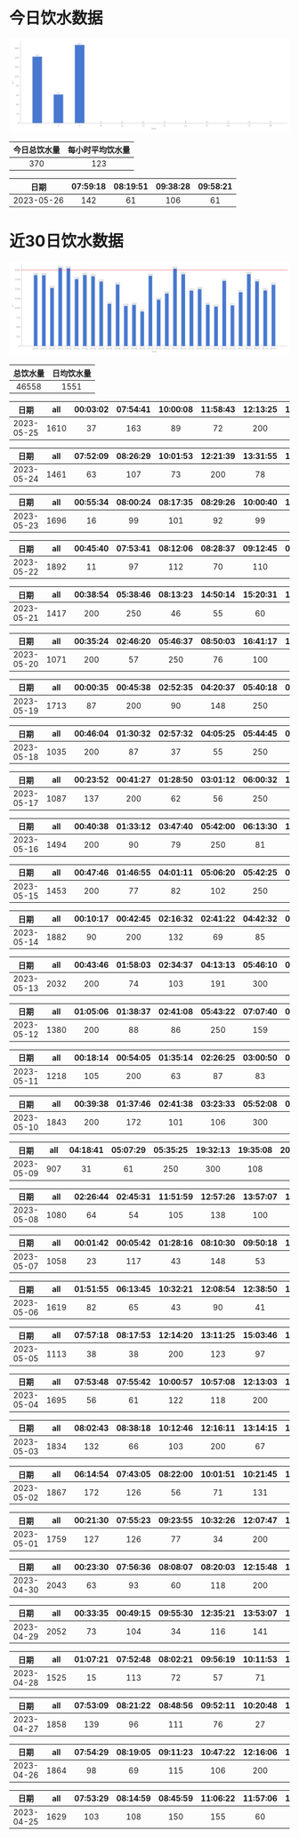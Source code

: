 # 今日饮水数据

<div align=center>
<img src="today.png" style="zoom: 100%;" />

| 今日总饮水量 | 每小时平均饮水量 |
| :----: | :----: |
| 370 | 123 |
</div>

| 日期 | 07:59:18 | 08:19:51 | 09:38:28 | 09:58:21 |
| :----: | :----: | :----: | :----: | :----: |
| 2023-05-26 | 142 | 61 | 106 | 61 |

# 近30日饮水数据

<div align=center>
<img src="30.png"style="zoom: 100%;" />

| 总饮水量 | 日均饮水量 |
| :----: | :----: |
| 46558 | 1551 |
</div>

| 日期 | all | 00:03:02 | 07:54:41 | 10:00:08 | 11:58:43 | 12:13:25 | 13:03:04 | 14:09:51 | 15:11:32 | 16:57:18 | 17:16:51 | 18:16:49 | 22:02:43 | 23:32:40 |
| :----: | :----: | :----: | :----: | :----: | :----: | :----: | :----: | :----: | :----: | :----: | :----: | :----: | :----: | :----: |
| 2023-05-25 | 1610 | 37 | 163 | 89 | 72 | 200 | 99 | 111 | 140 | 91 | 200 | 80 | 250 | 78 |

| 日期 | all | 07:52:09 | 08:26:29 | 10:01:53 | 12:21:39 | 13:31:55 | 14:46:31 | 15:02:17 | 16:14:37 | 17:19:32 | 18:41:56 | 19:29:44 | 20:52:55 | 22:40:40 |
| :----: | :----: | :----: | :----: | :----: | :----: | :----: | :----: | :----: | :----: | :----: | :----: | :----: | :----: | :----: |
| 2023-05-24 | 1461 | 63 | 107 | 73 | 200 | 78 | 105 | 88 | 93 | 200 | 108 | 32 | 64 | 250 |

| 日期 | all | 00:55:34 | 08:00:24 | 08:17:35 | 08:29:26 | 10:00:40 | 12:12:01 | 13:03:21 | 14:15:42 | 15:01:32 | 17:30:16 | 19:24:47 | 21:25:46 | 21:45:39 | 23:50:16 |
| :----: | :----: | :----: | :----: | :----: | :----: | :----: | :----: | :----: | :----: | :----: | :----: | :----: | :----: | :----: | :----: |
| 2023-05-23 | 1696 | 16 | 99 | 101 | 92 | 99 | 200 | 70 | 155 | 160 | 200 | 82 | 250 | 98 | 74 |

| 日期 | all | 00:45:40 | 07:53:41 | 08:12:06 | 08:28:37 | 09:12:45 | 09:59:48 | 10:29:11 | 12:09:20 | 13:01:45 | 13:58:58 | 14:58:01 | 15:46:23 | 17:19:02 | 20:24:11 | 21:54:46 | 23:16:32 |
| :----: | :----: | :----: | :----: | :----: | :----: | :----: | :----: | :----: | :----: | :----: | :----: | :----: | :----: | :----: | :----: | :----: | :----: |
| 2023-05-22 | 1892 | 11 | 97 | 112 | 70 | 110 | 115 | 60 | 200 | 78 | 130 | 144 | 127 | 66 | 400 | 95 | 77 |

| 日期 | all | 00:38:54 | 05:38:46 | 08:13:23 | 14:50:14 | 15:20:31 | 18:15:16 | 18:50:39 | 19:16:50 | 20:17:34 | 22:26:45 | 23:14:09 | 23:19:37 |
| :----: | :----: | :----: | :----: | :----: | :----: | :----: | :----: | :----: | :----: | :----: | :----: | :----: | :----: |
| 2023-05-21 | 1417 | 200 | 250 | 46 | 55 | 60 | 55 | 87 | 143 | 85 | 116 | 70 | 250 |

| 日期 | all | 00:35:24 | 02:46:20 | 05:46:37 | 08:50:03 | 16:41:17 | 18:19:13 | 20:30:12 | 21:09:22 | 22:47:47 | 23:18:07 |
| :----: | :----: | :----: | :----: | :----: | :----: | :----: | :----: | :----: | :----: | :----: | :----: |
| 2023-05-20 | 1071 | 200 | 57 | 250 | 76 | 100 | 129 | 71 | 50 | 48 | 90 |

| 日期 | all | 00:00:35 | 00:45:38 | 02:52:35 | 04:20:37 | 05:40:18 | 08:15:55 | 16:00:15 | 18:44:57 | 22:35:20 | 23:21:49 | 23:54:35 |
| :----: | :----: | :----: | :----: | :----: | :----: | :----: | :----: | :----: | :----: | :----: | :----: | :----: |
| 2023-05-19 | 1713 | 87 | 200 | 90 | 148 | 250 | 90 | 117 | 300 | 153 | 53 | 225 |

| 日期 | all | 00:46:04 | 01:30:32 | 02:57:32 | 04:05:25 | 05:44:45 | 07:50:46 | 08:29:21 | 18:11:37 | 20:30:08 | 22:32:32 | 23:30:27 |
| :----: | :----: | :----: | :----: | :----: | :----: | :----: | :----: | :----: | :----: | :----: | :----: | :----: |
| 2023-05-18 | 1035 | 200 | 87 | 37 | 55 | 250 | 57 | 25 | 121 | 55 | 94 | 54 |

| 日期 | all | 00:23:52 | 00:41:27 | 01:28:50 | 03:01:12 | 06:00:32 | 15:55:54 | 17:37:35 | 19:07:27 | 22:56:40 |
| :----: | :----: | :----: | :----: | :----: | :----: | :----: | :----: | :----: | :----: | :----: |
| 2023-05-17 | 1087 | 137 | 200 | 62 | 56 | 250 | 83 | 120 | 89 | 90 |

| 日期 | all | 00:40:38 | 01:33:12 | 03:47:40 | 05:42:00 | 06:13:30 | 18:18:17 | 19:43:49 | 20:29:21 | 22:33:14 | 23:18:49 |
| :----: | :----: | :----: | :----: | :----: | :----: | :----: | :----: | :----: | :----: | :----: | :----: |
| 2023-05-16 | 1494 | 200 | 90 | 79 | 250 | 81 | 250 | 98 | 98 | 75 | 273 |

| 日期 | all | 00:47:46 | 01:46:55 | 04:01:11 | 05:06:20 | 05:42:25 | 06:13:08 | 08:33:35 | 16:32:37 | 17:16:19 | 19:18:15 | 20:28:23 | 22:21:46 | 23:25:55 |
| :----: | :----: | :----: | :----: | :----: | :----: | :----: | :----: | :----: | :----: | :----: | :----: | :----: | :----: | :----: |
| 2023-05-15 | 1453 | 200 | 77 | 82 | 102 | 250 | 78 | 72 | 64 | 200 | 75 | 65 | 135 | 53 |

| 日期 | all | 00:10:17 | 00:42:45 | 02:16:32 | 02:41:22 | 04:42:32 | 05:40:13 | 07:37:53 | 08:16:35 | 15:59:58 | 17:30:44 | 18:23:31 | 19:12:29 | 20:19:39 | 21:55:04 | 23:02:22 | 23:30:58 |
| :----: | :----: | :----: | :----: | :----: | :----: | :----: | :----: | :----: | :----: | :----: | :----: | :----: | :----: | :----: | :----: | :----: | :----: |
| 2023-05-14 | 1882 | 90 | 200 | 132 | 69 | 85 | 250 | 159 | 64 | 69 | 98 | 250 | 68 | 108 | 64 | 104 | 72 |

| 日期 | all | 00:43:46 | 01:58:03 | 02:34:37 | 04:13:13 | 05:46:10 | 06:39:20 | 08:00:14 | 08:14:33 | 14:33:25 | 15:16:50 | 19:30:41 | 21:33:07 | 22:36:35 |
| :----: | :----: | :----: | :----: | :----: | :----: | :----: | :----: | :----: | :----: | :----: | :----: | :----: | :----: | :----: |
| 2023-05-13 | 2032 | 200 | 74 | 103 | 191 | 300 | 96 | 43 | 44 | 96 | 45 | 600 | 112 | 128 |

| 日期 | all | 01:05:06 | 01:38:37 | 02:41:08 | 05:43:22 | 07:07:40 | 08:30:15 | 17:46:07 | 18:49:02 | 20:25:06 | 21:49:12 | 22:43:51 | 23:29:21 |
| :----: | :----: | :----: | :----: | :----: | :----: | :----: | :----: | :----: | :----: | :----: | :----: | :----: | :----: |
| 2023-05-12 | 1380 | 200 | 88 | 86 | 250 | 159 | 109 | 73 | 91 | 114 | 77 | 102 | 31 |

| 日期 | all | 00:18:14 | 00:54:05 | 01:35:14 | 02:26:25 | 03:00:50 | 05:40:29 | 17:06:35 | 18:12:43 | 19:16:08 | 20:27:03 | 21:17:25 | 23:44:24 |
| :----: | :----: | :----: | :----: | :----: | :----: | :----: | :----: | :----: | :----: | :----: | :----: | :----: | :----: |
| 2023-05-11 | 1218 | 105 | 200 | 63 | 87 | 83 | 250 | 93 | 74 | 66 | 67 | 66 | 64 |

| 日期 | all | 00:39:38 | 01:37:46 | 02:41:38 | 03:23:33 | 05:52:08 | 08:14:52 | 16:40:00 | 17:43:56 | 18:52:22 | 20:34:54 | 21:29:17 | 22:10:29 | 22:42:34 |
| :----: | :----: | :----: | :----: | :----: | :----: | :----: | :----: | :----: | :----: | :----: | :----: | :----: | :----: | :----: |
| 2023-05-10 | 1843 | 200 | 172 | 101 | 106 | 300 | 111 | 134 | 100 | 81 | 86 | 250 | 107 | 95 |

| 日期 | all | 04:18:41 | 05:07:29 | 05:35:25 | 19:32:13 | 19:35:08 | 20:19:09 | 22:29:24 | 23:47:53 |
| :----: | :----: | :----: | :----: | :----: | :----: | :----: | :----: | :----: | :----: |
| 2023-05-09 | 907 | 31 | 61 | 250 | 300 | 108 | 56 | 71 | 30 |

| 日期 | all | 02:26:44 | 02:45:31 | 11:51:59 | 12:57:26 | 13:57:07 | 17:00:51 | 17:02:58 | 20:26:23 | 20:44:08 | 22:30:43 | 23:49:07 |
| :----: | :----: | :----: | :----: | :----: | :----: | :----: | :----: | :----: | :----: | :----: | :----: | :----: |
| 2023-05-08 | 1080 | 64 | 54 | 105 | 138 | 100 | 130 | 33 | 113 | 109 | 167 | 67 |

| 日期 | all | 00:01:42 | 00:05:42 | 01:28:16 | 08:10:30 | 09:50:18 | 13:20:24 | 14:03:16 | 18:08:14 | 19:21:51 | 20:38:08 | 21:35:38 | 23:05:56 |
| :----: | :----: | :----: | :----: | :----: | :----: | :----: | :----: | :----: | :----: | :----: | :----: | :----: | :----: |
| 2023-05-07 | 1058 | 23 | 117 | 43 | 148 | 53 | 28 | 60 | 60 | 66 | 300 | 71 | 89 |

| 日期 | all | 01:51:55 | 06:13:45 | 10:32:21 | 12:08:54 | 12:38:50 | 13:46:58 | 15:34:19 | 16:29:56 | 17:00:44 | 17:53:45 | 18:43:32 | 19:16:06 | 20:50:54 | 21:50:19 | 22:35:51 | 23:09:59 | 23:31:43 |
| :----: | :----: | :----: | :----: | :----: | :----: | :----: | :----: | :----: | :----: | :----: | :----: | :----: | :----: | :----: | :----: | :----: | :----: | :----: |
| 2023-05-06 | 1619 | 82 | 65 | 43 | 90 | 41 | 62 | 85 | 84 | 83 | 126 | 120 | 103 | 56 | 250 | 65 | 167 | 97 |

| 日期 | all | 07:57:18 | 08:17:53 | 12:14:20 | 13:11:25 | 15:03:46 | 17:12:16 | 17:33:22 | 20:42:41 | 22:01:24 |
| :----: | :----: | :----: | :----: | :----: | :----: | :----: | :----: | :----: | :----: | :----: |
| 2023-05-05 | 1113 | 38 | 38 | 200 | 123 | 97 | 200 | 88 | 79 | 250 |

| 日期 | all | 07:53:48 | 07:55:42 | 10:00:57 | 10:57:08 | 12:13:03 | 13:04:47 | 15:07:02 | 15:12:21 | 16:18:59 | 16:50:42 | 17:16:46 | 19:45:53 | 22:40:39 |
| :----: | :----: | :----: | :----: | :----: | :----: | :----: | :----: | :----: | :----: | :----: | :----: | :----: | :----: | :----: |
| 2023-05-04 | 1695 | 56 | 61 | 122 | 118 | 200 | 64 | 136 | 105 | 144 | 111 | 200 | 128 | 250 |

| 日期 | all | 08:02:43 | 08:38:18 | 10:12:46 | 12:16:11 | 13:14:15 | 14:42:07 | 15:51:32 | 17:26:19 | 17:56:27 | 19:56:05 | 20:59:57 | 21:56:00 | 23:03:07 | 23:15:48 |
| :----: | :----: | :----: | :----: | :----: | :----: | :----: | :----: | :----: | :----: | :----: | :----: | :----: | :----: | :----: | :----: |
| 2023-05-03 | 1834 | 132 | 66 | 103 | 200 | 67 | 164 | 151 | 158 | 54 | 250 | 123 | 65 | 51 | 250 |

| 日期 | all | 06:14:54 | 07:43:05 | 08:22:00 | 10:01:51 | 10:21:45 | 12:19:44 | 13:18:54 | 14:21:51 | 15:04:39 | 16:04:46 | 17:14:40 | 19:44:52 | 21:23:00 | 21:50:45 | 23:56:22 |
| :----: | :----: | :----: | :----: | :----: | :----: | :----: | :----: | :----: | :----: | :----: | :----: | :----: | :----: | :----: | :----: | :----: |
| 2023-05-02 | 1867 | 172 | 126 | 56 | 71 | 131 | 200 | 74 | 141 | 174 | 79 | 200 | 43 | 53 | 250 | 97 |

| 日期 | all | 00:21:30 | 07:55:23 | 09:23:55 | 10:32:26 | 12:07:47 | 13:07:07 | 15:11:23 | 17:13:51 | 19:14:00 | 22:13:13 | 22:30:24 | 23:06:04 | 23:36:25 |
| :----: | :----: | :----: | :----: | :----: | :----: | :----: | :----: | :----: | :----: | :----: | :----: | :----: | :----: | :----: |
| 2023-05-01 | 1759 | 127 | 126 | 77 | 34 | 200 | 400 | 65 | 200 | 136 | 63 | 201 | 67 | 63 |

| 日期 | all | 00:23:30 | 07:56:36 | 08:08:07 | 08:20:03 | 12:15:48 | 13:22:11 | 16:07:57 | 16:38:49 | 17:15:36 | 17:46:19 | 19:39:39 | 19:56:47 | 21:18:42 | 21:34:07 | 22:31:59 |
| :----: | :----: | :----: | :----: | :----: | :----: | :----: | :----: | :----: | :----: | :----: | :----: | :----: | :----: | :----: | :----: | :----: |
| 2023-04-30 | 2043 | 63 | 93 | 60 | 118 | 200 | 400 | 63 | 17 | 200 | 112 | 123 | 122 | 100 | 250 | 122 |

| 日期 | all | 00:33:35 | 00:49:15 | 09:55:30 | 12:35:21 | 13:53:07 | 14:24:08 | 16:04:54 | 17:04:25 | 17:42:20 | 18:03:40 | 19:02:14 | 19:10:45 | 19:40:22 | 20:18:16 | 21:13:32 | 21:35:52 | 22:24:56 | 23:24:51 | 23:57:23 | 23:57:38 |
| :----: | :----: | :----: | :----: | :----: | :----: | :----: | :----: | :----: | :----: | :----: | :----: | :----: | :----: | :----: | :----: | :----: | :----: | :----: | :----: | :----: | :----: |
| 2023-04-29 | 2052 | 73 | 104 | 34 | 116 | 141 | 47 | 72 | 77 | 56 | 189 | 87 | 51 | 132 | 46 | 250 | 137 | 150 | 66 | 163 | 61 |

| 日期 | all | 01:07:21 | 07:52:48 | 08:02:21 | 09:56:19 | 10:11:53 | 11:43:22 | 12:19:25 | 13:19:24 | 14:11:53 | 14:57:59 | 15:41:32 | 18:52:39 | 19:26:44 | 20:11:27 | 21:12:30 | 21:56:55 | 23:45:45 |
| :----: | :----: | :----: | :----: | :----: | :----: | :----: | :----: | :----: | :----: | :----: | :----: | :----: | :----: | :----: | :----: | :----: | :----: | :----: |
| 2023-04-28 | 1525 | 15 | 113 | 72 | 57 | 71 | 62 | 200 | 111 | 123 | 13 | 93 | 109 | 51 | 250 | 54 | 63 | 68 |

| 日期 | all | 07:53:09 | 08:21:22 | 08:48:56 | 09:52:11 | 10:20:48 | 11:39:07 | 12:11:18 | 13:03:53 | 14:13:39 | 15:02:23 | 17:13:29 | 17:52:00 | 18:27:18 | 21:24:35 | 22:24:27 | 22:55:54 | 23:32:59 |
| :----: | :----: | :----: | :----: | :----: | :----: | :----: | :----: | :----: | :----: | :----: | :----: | :----: | :----: | :----: | :----: | :----: | :----: | :----: |
| 2023-04-27 | 1858 | 139 | 96 | 111 | 76 | 27 | 167 | 106 | 94 | 57 | 93 | 200 | 34 | 163 | 250 | 106 | 84 | 55 |

| 日期 | all | 07:54:29 | 08:19:05 | 09:11:23 | 10:47:22 | 12:16:06 | 13:05:00 | 13:19:25 | 14:28:37 | 15:02:26 | 16:23:12 | 17:14:57 | 17:45:48 | 21:45:55 | 22:05:50 | 23:03:59 | 23:49:20 |
| :----: | :----: | :----: | :----: | :----: | :----: | :----: | :----: | :----: | :----: | :----: | :----: | :----: | :----: | :----: | :----: | :----: | :----: |
| 2023-04-26 | 1864 | 98 | 69 | 115 | 106 | 200 | 77 | 68 | 131 | 100 | 49 | 200 | 102 | 250 | 83 | 133 | 83 |

| 日期 | all | 07:53:29 | 08:14:59 | 08:45:59 | 11:06:22 | 11:57:06 | 12:09:08 | 16:27:17 | 17:27:04 | 17:28:36 | 18:50:36 | 22:15:50 | 23:10:13 | 23:29:10 | 23:57:59 |
| :----: | :----: | :----: | :----: | :----: | :----: | :----: | :----: | :----: | :----: | :----: | :----: | :----: | :----: | :----: | :----: |
| 2023-04-25 | 1629 | 103 | 108 | 150 | 155 | 60 | 200 | 115 | 200 | 26 | 49 | 250 | 86 | 40 | 87 |

